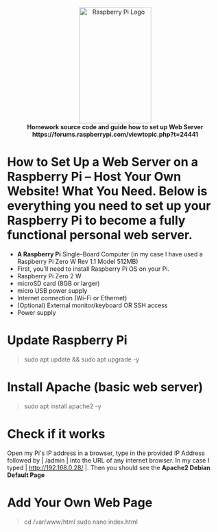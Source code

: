 <!-- markdownlint-configure-file { "MD004": { "style": "consistent" } } -->
<!-- markdownlint-disable MD033 -->
#

<p align="center">
<img src="https://upload.wikimedia.org/wikipedia/en/thumb/c/cb/Raspberry_Pi_Logo.svg/512px-Raspberry_Pi_Logo.svg.png" 
     alt="Raspberry Pi Logo" width="168" height="270">
  <br>
  <strong>Homework source code and guide how to set up Web Server  https://forums.raspberrypi.com/viewtopic.php?t=24441</strong>
</p>

<!-- markdownlint-enable MD033 -->

# How to Set Up a Web Server on a Raspberry Pi – Host Your Own Website! What You Need. Below is everything you need to set up your Raspberry Pi to become a fully functional personal web server.


- **A Raspberry Pi** Single-Board Computer (in my case I have used a Raspberry Pi Zero W Rev 1.1 Model 512MB)
- First, you’ll need to install Raspberry Pi OS on your Pi.
- Raspberry Pi Zero 2 W
- microSD card (8GB or larger)
- micro USB power supply
- Internet connection (Wi-Fi or Ethernet)
- (Optional) External monitor/keyboard OR SSH access
- Power supply


 # Update Raspberry Pi
 
 >sudo apt update && sudo apt upgrade -y
 
# Install Apache (basic web server)

> sudo apt install apache2 -y


# Check if it works
Open my Pi's IP address in a browser, type in the provided IP Address followed by | /admin | into the URL of any internet browser. In my case I typed | http://192.168.0.28/ |. Then you should see the **Apache2 Debian Default Page**

# Add Your Own Web Page

> cd /var/www/html
> sudo nano index.html
